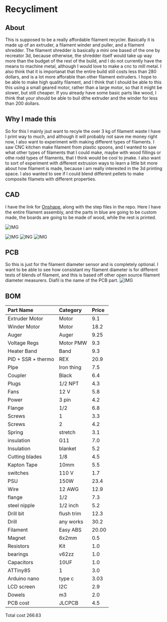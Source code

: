 # Recycliment
## About
This is supposed to be a really affordable filament recycler. Basically it is made up of an extruder, a filament winder and puller, and a filament shredder. The filament shredder is basically a mini one based of the one by recreator 3d, because otherwise, the shredder itself would take up way more than the budget of the rest of the build, and I do not currently have the means to machine metal, although I would love to make a cnc to mill metal. I also think that it is importanat that the entire build still costs less than 280 dollars, and is a lot more afforable than other filament extruders. I hope to be able to make high quality filament, and I think that I should be able to this this using a small geared motor, rather than a large motor, so that it might be slower, but still cheaper. If you already have some basic parts like wood, I think that your should be able to buil dthe extruder and the winder for less than 200 dollars. 
## Why I made this
So for this I mainly jsut want to recyle the over 3 kg of filament waste I have I print way to much, and although it will probably not save me money right now, I also want to experiment with making different types of filaments. I saw CNC kitchen make filament from plastic spoons, and I wanted to saw what other types of filaments that I could make, maybe with wood fillings or othe rodd types of filaments, that I think would be cool to jmake. I also want to sort of experiment with different extrusion ways to learn a little bit more about how filament is made, because i am really interested  in the 3d printing space. I also wanted to see if I could blend different pellets to make composite filamets with different properties.

## CAD
I have the link for [Onshape](https://cad.onshape.com/documents/f48d7279894860b6ba842288/w/ddca002676b835894c3001ed/e/73c4766b2e0be6da7adfd5e1?renderMode=0&uiState=6848c3cd49e7b737193d131e), along with the step files in the repo. Here I have the entire filament assembly, and the parts in blue are going to be custom made, the boards are going to be made of wood, while the rest is printed.

![IMG](https://hc-cdn.hel1.your-objectstorage.com/s/v3/63652451610ba19f72e33f3622bdd9e8dfba1bb5_image.png)

![IMG](https://hc-cdn.hel1.your-objectstorage.com/s/v3/592e73b5a4363f9f1a14578a8e91928d3ec6ad37_image.png)
![ING](https://hc-cdn.hel1.your-objectstorage.com/s/v3/63652451610ba19f72e33f3622bdd9e8dfba1bb5_image.png)
![IMG](https://hc-cdn.hel1.your-objectstorage.com/s/v3/2878c4de57fb77733c3c1e6564e1a5e29f5441c7_image.png)

## PCB
So this is just for the filament diameter sensor and is completely optional. I want to be able to see how consistant my filament diameter is for different tests of blends of filament, and this is based off other open source filament diameter measurers. Diafil is the name of the PCB part.
![IMG](https://hc-cdn.hel1.your-objectstorage.com/s/v3/7e6d1a6e955f22f384cadb8ab52cb8e7a0cf28c2_screenshot_2025-06-10_175309.png)

## BOM
| Part Name          | Category   | Price |
| :----------------- | :--------- | :---- |
| Extruder Motor     | Motor      | 9.1  |
| Winder Motor       | Motor      | 18.2  |
| Auger              | Auger      | 9.25  |
| Voltage Regs       | Motor PMW  | 9.3   |
| Heater Band        | Band       | 9.3   |
| PID + SSR + thermo | REX        | 20.9  |
| PIpe               | Iron thing | 7.5   |
| Coupler            | Black      | 6.4   |
| Plugs              | 1/2 NPT    | 4.3   |
| Fans               | 12 V       | 5.8   |
| Power              | 3 pin      | 4.2   |
| Flange             | 1/2        | 6.8   |
| Screws             | 1          | 3.3   |
| Screws             | 2          | 4.2   |
| Spring             | stretch    | 3.1   |
| insulation         | G11        | 7.0   |
| Insulation         | blanket    | 5.2   |
| Cutting blades     | 1/8        | 4.5   |
| Kapton Tape        | 10mm       | 5.5   |
| switches           | 110 V      | 1.7   |
| PSU                | 150W       | 23.4  |
| Wire               | 12 AWG     | 12.9  |
| flange             | 1/2        | 7.3   |
| steel nipple       | 1/2 inch   | 5.2   |
| Drill bit          | flush trim | 12.3  |
| Drill              | any works  | 30.2  |
| Filament           | Easy ABS   | 20.00 |
| Magnet             | 6x2mm      | 0.5   |
| Resistors          | Kit        | 1.0   |
| bearings           | v62zz      | 1.0   |
| Capacitors         | 10UF       | 1.0   |
| ATTiny85           | 1          | 3.0   |
| Arduino nano       | type c     | 3.03  |
| LCD screen         | I2C        | 2.9   |
| Dowels             | m3         | 2.0   |
| PCB cost           | JLCPCB     | 4.5   |
Total cost 266.63


